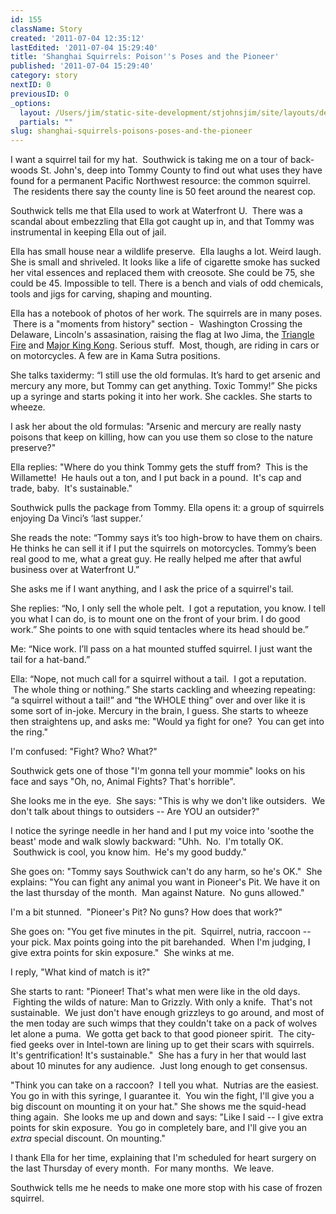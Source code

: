 ```yaml
---
id: 155
className: Story
created: '2011-07-04 12:35:12'
lastEdited: '2011-07-04 15:29:40'
title: 'Shanghai Squirrels: Poison''s Poses and the Pioneer'
published: '2011-07-04 15:29:40'
category: story
nextID: 0
previousID: 0
_options:
  layout: /Users/jim/static-site-development/stjohnsjim/site/layouts/default.static.ttml
  partials: ""
slug: shanghai-squirrels-poisons-poses-and-the-pioneer
---
```

<p>I want a squirrel tail for my hat. &nbsp;Southwick is taking me on a tour of back-woods St. John's, deep into Tommy County to find out what uses they have found for a permanent Pacific Northwest resource: the common squirrel. &nbsp;The residents there say the county line is 50 feet around the nearest cop.</p>
<p>Southwick tells me that Ella used to work at Waterfront U. &nbsp;There was a scandal about embezzling that Ella got caught up in, and that Tommy was instrumental in keeping Ella out of jail.</p>
<p>Ella has small house near a wildlife preserve. &nbsp;Ella laughs a lot.  Weird laugh.  She is small and shriveled.  It looks like a life of cigarette smoke has sucked her vital essences and replaced them with creosote.  She could be 75, she could be 45.  Impossible to tell. There is a bench and vials of odd chemicals, tools and jigs for carving, shaping and mounting.</p>
<p>Ella has a notebook of photos of her work. The squirrels are in many poses. &nbsp;There is a &quot;moments from history&quot; section - &nbsp;Washington Crossing the Delaware, Lincoln's assasination, raising the flag at Iwo Jima, the <a target="_blank" href="http://en.wikipedia.org/wiki/Triangle_Shirtwaist_Factory_fire">Triangle Fire</a> and <a target="_blank" href="http://www.youtube.com/watch?v=wcW_Ygs6hm0">Major King Kong</a>. Serious stuff.&nbsp;&nbsp;Most, though, are riding in cars or on motorcycles. A few are in Kama Sutra positions.&nbsp;</p>
<p>She talks taxidermy: &ldquo;I still use the old formulas.  It&rsquo;s hard to get arsenic and mercury any more, but Tommy can get anything.  Toxic Tommy!&rdquo; She picks up a syringe and starts poking it into her work. She cackles. She starts to wheeze.</p>
<p>I ask her about the old formulas: &quot;Arsenic and mercury are really nasty poisons that keep on killing, how can you use them so close to the nature preserve?&quot;</p>
<p>Ella replies: &quot;Where do you think Tommy gets the stuff from? &nbsp;This is the Willamette! &nbsp;He hauls out a ton, and I put back in a pound. &nbsp;It's cap and trade, baby. &nbsp;It's sustainable.&quot;&nbsp;</p>
<p>Southwick pulls the package from Tommy.  Ella opens it: a group of squirrels enjoying Da Vinci&rsquo;s &lsquo;last supper.&rsquo;</p>
<p>She reads the note: &ldquo;Tommy says it&rsquo;s too high-brow to have them on chairs.  He thinks he can sell it if I put the squirrels on motorcycles. Tommy&rsquo;s been real good to me, what a great guy.  He really helped me after that awful business over at Waterfront U.&rdquo;</p>
<p>She asks me if I want anything, and I ask the price of a squirrel's tail.</p>
<p>She replies:&nbsp;&ldquo;No, I only sell the whole pelt. &nbsp;I got a reputation, you know. I tell you what I can do, is to mount one on the front of your brim.  I do good work.&rdquo;  She points to one with squid tentacles where its head should be.&rdquo;</p>
<p>Me: &ldquo;Nice work. I&rsquo;ll pass on a hat mounted stuffed squirrel.  I just want the tail for a hat-band.&rdquo;</p>
<p>Ella: &ldquo;Nope, not much call for a squirrel without a tail. &nbsp;I got a reputation. &nbsp;The whole thing or nothing.&rdquo;  She starts cackling and wheezing repeating: &ldquo;a squirrel without a tail!&rdquo; and &ldquo;the WHOLE thing&rdquo; over and over like it is some sort of in-joke.  Mercury in the brain, I guess.  She starts to wheeze then straightens up, and asks me: &quot;Would ya fight for one? &nbsp;You can get into the ring.&quot;</p>
<p>I'm confused: &quot;Fight? Who? What?&quot;</p>
<p>Southwick gets one of those &quot;I'm gonna tell your mommie&quot; looks on his face and says &quot;Oh, no, Animal Fights? That's horrible&quot;.</p>
<p>She looks me in the eye. &nbsp;She says: &quot;This is why we don't like outsiders. &nbsp;We don't talk about things to outsiders -- Are YOU an outsider?&quot;</p>
<p>I notice the syringe needle in her hand and I put my voice into 'soothe the beast' mode and walk slowly backward: &quot;Uhh. &nbsp;No. &nbsp;I'm totally OK. &nbsp;Southwick is cool, you know him. &nbsp;He's my good buddy.&quot;&nbsp;&nbsp;</p>
<p>She goes on: &quot;Tommy says Southwick can't do any harm, so he's OK.&quot; &nbsp;She explains: &quot;You can fight any animal you want in Pioneer's Pit. We have it on the last thursday of the month. &nbsp;Man against Nature. &nbsp;No guns allowed.&quot;</p>
<p>I'm a bit stunned. &nbsp;&quot;Pioneer's Pit?&nbsp;No guns? How does that work?&quot;</p>
<p>She goes on: &quot;You get five minutes in the pit. &nbsp;Squirrel, nutria, raccoon -- your pick. Max points going into the pit barehanded. &nbsp;When I'm judging, I give extra points for skin exposure.&quot; &nbsp;She winks at me.</p>
<p>I reply, &quot;What kind of match is it?&quot;</p>
<p>She starts to rant: &quot;Pioneer! That's what men were like in the old days. &nbsp;Fighting the wilds of nature: Man to Grizzly. With only a knife. &nbsp;That's not sustainable. &nbsp;We just don't have enough grizzleys to go around, and most of the men today are such wimps that they couldn't take on a pack of wolves let alone a puma. &nbsp;We gotta get back to that good pioneer spirit. &nbsp;The city-fied geeks over in Intel-town are lining up to get their scars with squirrels. It's gentrification! It's sustainable.&quot; &nbsp;She has a fury in her that would last about 10 minutes for any audience. &nbsp;Just long enough to get consensus.</p>
<p>&quot;Think you can take on a raccoon? &nbsp;I tell you what. &nbsp;Nutrias are the easiest. You go in with this syringe, I guarantee it. &nbsp;You win the fight, I'll give you a big discount on mounting it on your hat.&quot; She shows me the squid-head thing again. &nbsp;She looks me up and down and says: &quot;Like I said -- I give extra points for skin exposure. &nbsp;You go in completely bare, and I'll give you an <i>extra</i> special discount. On mounting.&quot;</p>
<p>I thank Ella for her time, explaining that I'm scheduled for heart surgery on the last Thursday of every month. &nbsp;For many months. &nbsp;We leave.</p>
<p>Southwick tells me he needs to make one more stop with his case of frozen squirrel.</p>